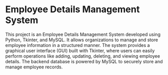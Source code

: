 # Employee Details Management System

This project is an Employee Details Management System developed using Python, Tkinter, and MySQL. It allows organizations to manage 
and store employee information in a structured manner. The system provides a graphical user interface (GUI) built with Tkinter,
where users can easily perform operations like adding, updating, deleting, and viewing employee details. The backend database is 
powered by MySQL to securely store and manage employee records.
